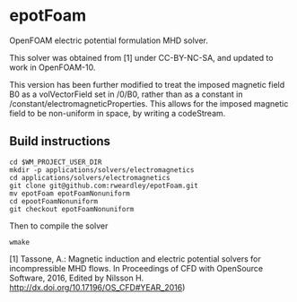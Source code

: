 # epotFoam

OpenFOAM electric potential formulation MHD solver.

This solver was obtained from [1] under CC-BY-NC-SA, and updated to work in OpenFOAM-10.

This version has been further modified to treat the imposed magnetic field B0 as a volVectorField set in <case>/0/B0, rather than as a constant in <case>/constant/electromagneticProperties. 
This allows for the imposed magnetic field to be non-uniform in space, by writing a codeStream.

## Build instructions

```
cd $WM_PROJECT_USER_DIR
mkdir -p applications/solvers/electromagnetics
cd applications/solvers/electromagnetics
git clone git@github.com:rweardley/epotFoam.git
mv epotFoam epotFoamNonuniform
cd epootFoamNonuniform
git checkout epotFoamNonuniform
```
Then to compile the solver
```
wmake
```

[1] Tassone, A.: Magnetic induction and electric potential solvers for incompressible MHD flows. In Proceedings of CFD with OpenSource Software, 2016, Edited by Nilsson H. http://dx.doi.org/10.17196/OS_CFD#YEAR_2016)


